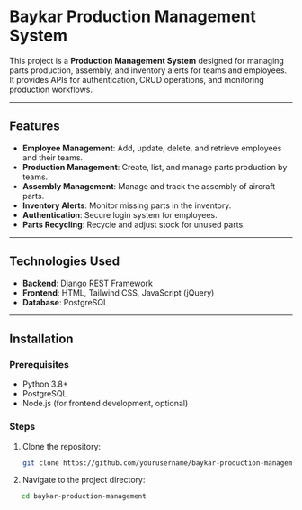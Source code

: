 # Baykar Production Management System

This project is a **Production Management System** designed for managing parts production, assembly, and inventory alerts for teams and employees. It provides APIs for authentication, CRUD operations, and monitoring production workflows.

---

## Features
- **Employee Management**: Add, update, delete, and retrieve employees and their teams.
- **Production Management**: Create, list, and manage parts production by teams.
- **Assembly Management**: Manage and track the assembly of aircraft parts.
- **Inventory Alerts**: Monitor missing parts in the inventory.
- **Authentication**: Secure login system for employees.
- **Parts Recycling**: Recycle and adjust stock for unused parts.

---

## Technologies Used
- **Backend**: Django REST Framework
- **Frontend**: HTML, Tailwind CSS, JavaScript (jQuery)
- **Database**: PostgreSQL

---

## Installation

### Prerequisites
- Python 3.8+
- PostgreSQL
- Node.js (for frontend development, optional)

### Steps
1. Clone the repository:
   ```bash
   git clone https://github.com/yourusername/baykar-production-management.git
2. Navigate to the project directory:
```bash
   cd baykar-production-management


